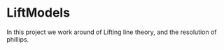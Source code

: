 # LiftModels
In this project we work around of Lifting line theory, and the resolution of phillips. 
